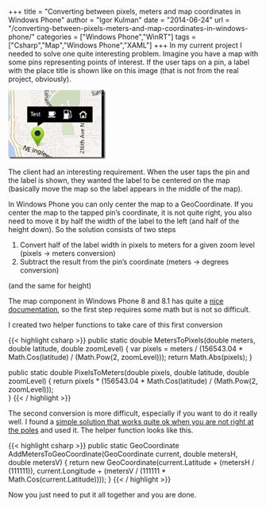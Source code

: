 +++
title = "Converting between pixels, meters and map coordinates in Windows Phone"
author = "Igor Kulman"
date = "2014-06-24"
url = "/converting-between-pixels-meters-and-map-coordinates-in-windows-phone/"
categories = ["Windows Phone","WinRT"]
tags = ["Csharp","Map","Windows Phone","XAML"]
+++
In my current project I needed to solve one quite interesting problem. Imagine you have a map with some pins representing points of interest. If the user taps on a pin, a label with the place title is shown like on this image (that is not from the real project, obviously).

![Map pin](image_thumb_4_4.png)

The client had an interesting requirement. When the user taps the pin and the label is shown, they wanted the label to be centered on the map (basically move the map so the label appears in the middle of the map).

<!--more-->

In Windows Phone you can only center the map to a GeoCoordinate. If you center the map to the tapped pin&#8217;s coordinate, it is not quite right, you also need to move it by half the width of the label to the left (and half of the height down). So the solution consists of two steps

  1. Convert half of the label width in pixels to meters for a given zoom level (pixels -> meters conversion)
  2. Subtract the result from the pin&#8217;s coordinate (meters -> degrees conversion)

(and the same for height)

The map component in Windows Phone 8 and 8.1 has quite a [nice documentation][2], so the first step requires some math but is not so difficult.

I created two helper functions to take care of this first conversion

{{< highlight csharp >}}
public static double MetersToPixels(double meters, double latitude, double zoomLevel)
{
    var pixels = meters / (156543.04 * Math.Cos(latitude) / (Math.Pow(2, zoomLevel)));
    return Math.Abs(pixels);
}

public static double PixelsToMeters(double pixels, double latitude, double zoomLevel)
{
    return pixels  * (156543.04 * Math.Cos(latitude) / (Math.Pow(2, zoomLevel)));            
}
{{< / highlight >}}

The second conversion is more difficult, especially if you want to do it really well. I found a [simple solution that works quite ok when you are not right at the poles][3] and used it. The helper function looks like this.

{{< highlight csharp >}}
public static GeoCoordinate AddMetersToGeoCoordinate(GeoCoordinate current, double metersH, double metersV)
{
    return new GeoCoordinate(current.Latitude + (metersH / (111111)), current.Longitude + (metersV / (111111 * Math.Cos(current.Latitude))));
}
{{< / highlight >}}

Now you just need to put it all together and you are done.

 [1]: http://www.windowsphonegeek.com/upload/articles/image_thumb_4_4.png
 [2]: http://msdn.microsoft.com/en-us/library/aa940990.aspx
 [3]: https://gis.stackexchange.com/questions/2951/algorithm-for-offsetting-a-latitude-longitude-by-some-amount-of-meters
